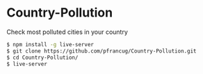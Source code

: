 # Country-Pollution
Check most polluted cities in your country

```sh
$ npm install -g live-server
$ git clone https://github.com/pfrancug/Country-Pollution.git
$ cd Country-Pollution/
$ live-server
```

